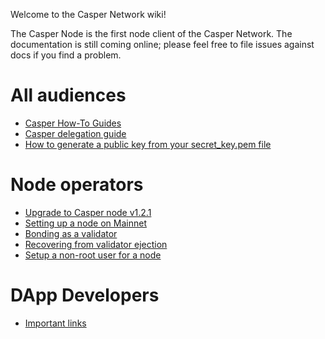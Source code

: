Welcome to the Casper Network wiki!

The Casper Node is the first node client of the Casper Network. The documentation is still coming online; please feel free to file issues against docs if you find a problem.

# All audiences
- [Casper How-To Guides](https://docs.cspr.community/)
- [Casper delegation guide](https://github.com/casper-network/casper-node/wiki/Casper-Delegation-Guide)
- [How to generate a public key from your secret_key.pem file](https://github.com/casper-network/casper-node/wiki/ed25519-public-keys-from-secret_key.pem)

# Node operators
- [Upgrade to Casper node v1.2.1](https://github.com/casper-network/casper-node/wiki/Upgrade-to-Casper-node-v1.2.1)
- [Setting up a node on Mainnet](https://github.com/casper-network/casper-node/wiki/Mainnet-Node-Installation-Instructions)
- [Bonding as a validator](https://github.com/casper-network/casper-node/wiki/Bonding-as-a-Validator)
- [Recovering from validator ejection](https://github.com/casper-network/casper-node/wiki/Recover-from-Validator-Ejection)
- [Setup a non-root user for a node](https://github.com/casper-network/casper-node/wiki/Setup-non-root-user-for-node)

# DApp Developers
- [Important links](https://github.com/casper-network/casper-node/wiki/Important-Links-for-Developers)